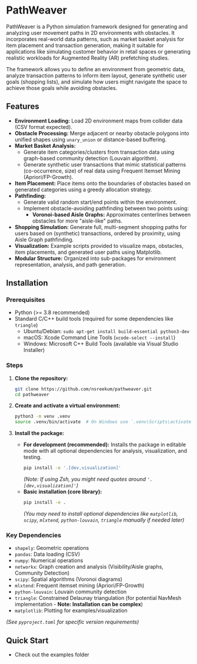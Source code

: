 # PathWeaver
PathWeaver is a Python simulation framework designed for generating and analyzing user movement paths in 2D environments with obstacles. It incorporates real-world data patterns, such as market basket analysis for item placement and transaction generation, making it suitable for applications like simulating customer behavior in retail spaces or generating realistic workloads for Augmented Reality (AR) prefetching studies.

The framework allows you to define an environment from geometric data, analyze transaction patterns to inform item layout, generate synthetic user goals (shopping lists), and simulate how users might navigate the space to achieve those goals while avoiding obstacles.

## Features

* **Environment Loading:** Load 2D environment maps from collider data (CSV format expected).
* **Obstacle Processing:** Merge adjacent or nearby obstacle polygons into unified shapes using `unary_union` or distance-based buffering.
* **Market Basket Analysis:**
    * Generate item categories/clusters from transaction data using graph-based community detection (Louvain algorithm).
    * Generate synthetic user transactions that mimic statistical patterns (co-occurrence, size) of real data using Frequent Itemset Mining (Apriori/FP-Growth).
* **Item Placement:** Place items onto the boundaries of obstacles based on generated categories using a greedy allocation strategy.
* **Pathfinding:**
    * Generate valid random start/end points within the environment.
    * Implement obstacle-avoiding pathfinding between two points using:
        * **Voronoi-based Aisle Graphs:** Approximates centerlines between obstacles for more "aisle-like" paths.
* **Shopping Simulation:** Generate full, multi-segment shopping paths for users based on (synthetic) transactions, ordered by proximity, using Aisle Graph pathfinding.
* **Visualization:** Example scripts provided to visualize maps, obstacles, item placements, and generated user paths using Matplotlib.
* **Modular Structure:** Organized into sub-packages for environment representation, analysis, and path generation.

## Installation

### Prerequisites

* Python (>= 3.8 recommended)
* Standard C/C++ build tools (required for some dependencies like `triangle`)
    * Ubuntu/Debian: `sudo apt-get install build-essential python3-dev`
    * macOS: Xcode Command Line Tools (`xcode-select --install`)
    * Windows: Microsoft C++ Build Tools (available via Visual Studio Installer)

### Steps

1.  **Clone the repository:**
    ```bash
    git clone https://github.com/nsreekum/pathweaver.git
    cd pathweaver
    ```

2.  **Create and activate a virtual environment:**
    ```bash
    python3 -m venv .venv
    source .venv/bin/activate  # On Windows use `.venv\Scripts\activate`
    ```

3.  **Install the package:**
    * **For development (recommended):** Installs the package in editable mode with all optional dependencies for analysis, visualization, and testing.
        ```bash
        pip install -e '.[dev,visualization]'
        ```
        *(Note: If using Zsh, you might need quotes around `'.[dev,visualization]'`)*
    * **Basic installation (core library):**
        ```bash
        pip install -e .
        ```
        *(You may need to install optional dependencies like `matplotlib`, `scipy`, `mlxtend`, `python-louvain`, `triangle` manually if needed later)*

### Key Dependencies

* `shapely`: Geometric operations
* `pandas`: Data loading (CSV)
* `numpy`: Numerical operations
* `networkx`: Graph creation and analysis (Visibility/Aisle graphs, Community Detection)
* `scipy`: Spatial algorithms (Voronoi diagrams)
* `mlxtend`: Frequent itemset mining (Apriori/FP-Growth)
* `python-louvain`: Louvain community detection
* `triangle`: Constrained Delaunay triangulation (for potential NavMesh implementation - **Note: Installation can be complex**)
* `matplotlib`: Plotting for examples/visualization

*(See `pyproject.toml` for specific version requirements)*

## Quick Start
* Check out the examples folder